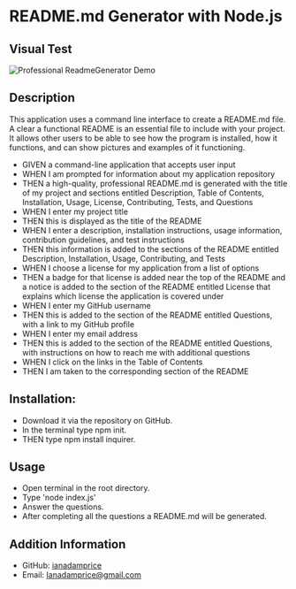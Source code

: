 # README.md Generator with Node.js

## Visual Test
![Professional ReadmeGenerator Demo](develop/Professional-README-Generator-Test.gif)
## Description
This application uses a command line interface to create a README.md file. A clear a functional README is an essential file to include with your project. It allows other users to be able to see how the program is installed, how it functions, and can show pictures and examples of it functioning. 

- GIVEN a command-line application that accepts user input
- WHEN I am prompted for information about my application repository
- THEN a high-quality, professional README.md is generated with the title of my project and sections entitled Description, Table of Contents, Installation, Usage, License, Contributing, Tests, and Questions
- WHEN I enter my project title
- THEN this is displayed as the title of the README
-  WHEN I enter a description, installation instructions, usage information, contribution guidelines, and test instructions
-  THEN this information is added to the sections of the README entitled Description, Installation, Usage, Contributing, and Tests
-  WHEN I choose a license for my application from a list of options
-  THEN a badge for that license is added near the top of the README and a notice is added to the section of the README entitled License that explains which license the application is covered under
-  WHEN I enter my GitHub username
-  THEN this is added to the section of the README entitled Questions, with a link to my GitHub profile
-  WHEN I enter my email address
- THEN this is added to the section of the README entitled Questions, with instructions on how to reach me with additional questions
- WHEN I click on the links in the Table of Contents
- THEN I am taken to the corresponding section of the README

## Installation:
- Download it via the repository on GitHub.
- In the terminal type npm init.
- THEN type npm install inquirer.

## Usage 
- Open terminal in the root directory.
- Type 'node index.js'
- Answer the questions.
- After completing all the questions a README.md will be generated.

## Addition Information
- GitHub: [ianadamprice](https://github.com/ianadamprice)
- Email: Ianadamprice@gmail.com